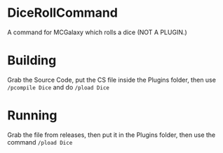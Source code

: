 # DiceRollCommand
A command for MCGalaxy which rolls a dice (NOT A PLUGIN.)
# Building
Grab the Source Code, put the CS file inside the Plugins folder, then use ```/pcompile Dice``` and do ```/pload Dice```
# Running
Grab the file from releases, then put it in the Plugins folder, then use the command ```/pload Dice```
